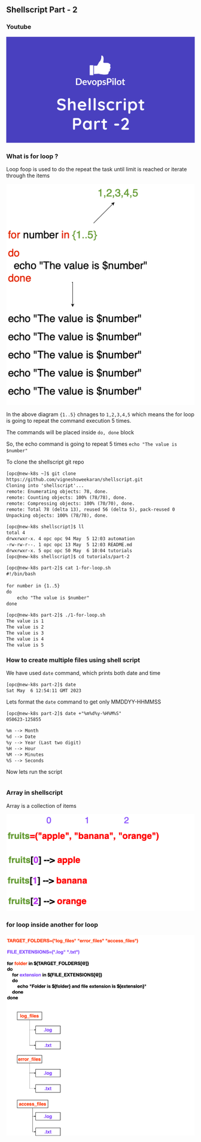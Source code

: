 ## Shellscript Part - 2

### Youtube
[![Shellscript part-1](/content/shellscript/tutorials/images/part-2.png)](https://github.com/vigneshsweekaran/shellscript)

### What is for loop ?

Loop foop is used to do the repeat the task until limit is reached or iterate through the items

![For loop](/content/shellscript/tutorials/images/for.png)

In the above diagram `{1..5}` chnages to `1,2,3,4,5` which means the for loop is going to repeat the command execution 5 times.

The commands will be placed inside `do, done` block

So, the echo command is going to repeat 5 times `echo "The value is $number"`

To clone the shellscript git repo
```
[opc@new-k8s ~]$ git clone https://github.com/vigneshsweekaran/shellscript.git
Cloning into 'shellscript'...
remote: Enumerating objects: 78, done.
remote: Counting objects: 100% (78/78), done.
remote: Compressing objects: 100% (70/70), done.
remote: Total 78 (delta 13), reused 56 (delta 5), pack-reused 0
Unpacking objects: 100% (78/78), done.
```

```
[opc@new-k8s shellscript]$ ll
total 4
drwxrwxr-x. 4 opc opc 94 May  5 12:03 automation
-rw-rw-r--. 1 opc opc 13 May  5 12:03 README.md
drwxrwxr-x. 5 opc opc 50 May  6 10:04 tutorials
[opc@new-k8s shellscript]$ cd tutorials/part-2
```

```
[opc@new-k8s part-2]$ cat 1-for-loop.sh 
#!/bin/bash

for number in {1..5}
do
    echo "The value is $number"
done
```

```
[opc@new-k8s part-2]$ ./1-for-loop.sh 
The value is 1
The value is 2
The value is 3
The value is 4
The value is 5
```

### How to create multiple files using shell script

We have used `date` command, which prints both date and time

```
[opc@new-k8s part-2]$ date
Sat May  6 12:54:11 GMT 2023
```

Lets format the `date` command to get only MMDDYY-HHMMSS

```
[opc@new-k8s part-2]$ date +"%m%d%y-%H%M%S"
050623-125855
```

```
%m --> Month
%d --> Date
%y --> Year (Last two digit)
%H --> Hour
%M --> Minutes
%S --> Seconds
```

Now lets run the script
```

```





### Array in shellscript

Array is a collection of items

![array](/content/shellscript/tutorials/images/array.png)

### for loop inside another for loop

![For loop inside for loop](/content/shellscript/tutorials/images/for-for.png)
